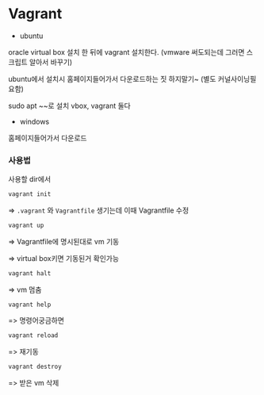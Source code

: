 # Vagrant

- ubuntu

oracle virtual box 설치 한 뒤에 vagrant 설치한다. (vmware 써도되는데 그러면 스크립트 알아서 바꾸기)

ubuntu에서 설치시 홈페이지들어가서 다운로드하는 짓 하지말기~ (별도 커널사이닝필요함)

sudo apt ~~로 설치 vbox, vagrant 둘다

- windows

홈페이지들어가서 다운로드

### 사용법

사용할 dir에서 

```bash
vagrant init
```

=> `.vagrant` 와 `Vagrantfile` 생기는데 이때 Vagrantfile 수정



 ```bash
vagrant up
 ```

=> Vagrantfile에 명시된대로 vm 기동

=> virtual box키면 기동된거 확인가능



```bash
vagrant halt
```

=> vm 멈춤



```
vagrant help
```

=> 명령어궁금하면



```bash
vagrant reload
```

=> 재기동



```bash
vagrant destroy
```

=> 받은 vm 삭제